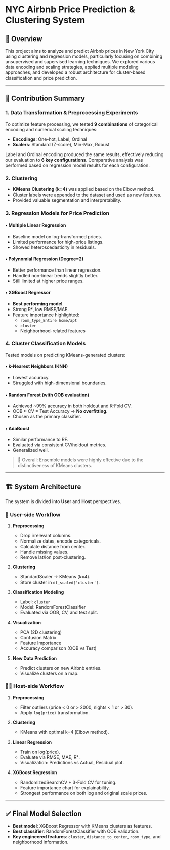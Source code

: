 # NYC Airbnb Price Prediction & Clustering System

## 📌 Overview

This project aims to analyze and predict Airbnb prices in New York City using clustering and regression models, particularly focusing on combining unsupervised and supervised learning techniques. We explored various data encoding and scaling strategies, applied multiple modeling approaches, and developed a robust architecture for cluster-based classification and price prediction.

---

## 🔧 Contribution Summary

### 1. Data Transformation & Preprocessing Experiments

To optimize feature processing, we tested **9 combinations** of categorical encoding and numerical scaling techniques:

- **Encodings**: One-hot, Label, Ordinal
- **Scalers**: Standard (Z-score), Min-Max, Robust

Label and Ordinal encoding produced the same results, effectively reducing our evaluation to **6 key configurations**. Comparative analysis was performed based on regression model results for each configuration.

### 2. Clustering

- **KMeans Clustering (k=4)** was applied based on the Elbow method.
- Cluster labels were appended to the dataset and used as new features.
- Provided valuable segmentation and interpretability.

### 3. Regression Models for Price Prediction

#### ▪ Multiple Linear Regression
- Baseline model on log-transformed prices.
- Limited performance for high-price listings.
- Showed heteroscedasticity in residuals.

#### ▪ Polynomial Regression (Degree=2)
- Better performance than linear regression.
- Handled non-linear trends slightly better.
- Still limited at higher price ranges.

#### ▪ XGBoost Regressor
- **Best performing model**.
- Strong R², low RMSE/MAE.
- Feature importance highlighted:
  - `room_type_Entire home/apt`
  - `cluster`
  - Neighborhood-related features

### 4. Cluster Classification Models

Tested models on predicting KMeans-generated clusters:

#### ▪ k-Nearest Neighbors (KNN)
- Lowest accuracy.
- Struggled with high-dimensional boundaries.

#### ▪ Random Forest (with OOB evaluation)
- Achieved ~99% accuracy in both holdout and K-Fold CV.
- OOB ≈ CV ≈ Test Accuracy → **No overfitting**.
- Chosen as the primary classifier.

#### ▪ AdaBoost
- Similar performance to RF.
- Evaluated via consistent CV/holdout metrics.
- Generalized well.

> 📌 Overall: Ensemble models were highly effective due to the distinctiveness of KMeans clusters.

---

## 🏗️ System Architecture

The system is divided into **User** and **Host** perspectives.

### 📍 User-side Workflow

1. **Preprocessing**
   - Drop irrelevant columns.
   - Normalize dates, encode categoricals.
   - Calculate distance from center.
   - Handle missing values.
   - Remove lat/lon post-clustering.

2. **Clustering**
   - StandardScaler → KMeans (k=4).
   - Store cluster in `df_scaled['cluster']`.

3. **Classification Modeling**
   - Label: `cluster`
   - Model: RandomForestClassifier
   - Evaluated via OOB, CV, and test split.

4. **Visualization**
   - PCA (2D clustering)
   - Confusion Matrix
   - Feature Importance
   - Accuracy comparison (OOB vs Test)

5. **New Data Prediction**
   - Predict clusters on new Airbnb entries.
   - Visualize clusters on a map.

### 🧑‍💼 Host-side Workflow

1. **Preprocessing**
   - Filter outliers (price < 0 or > 2000, nights < 1 or > 30).
   - Apply `log(price)` transformation.

2. **Clustering**
   - KMeans with optimal k=4 (Elbow method).

3. **Linear Regression**
   - Train on log(price).
   - Evaluate via RMSE, MAE, R².
   - Visualization: Predictions vs Actual, Residual plot.

4. **XGBoost Regression**
   - RandomizedSearchCV + 3-Fold CV for tuning.
   - Feature importance chart for explainability.
   - Strongest performance on both log and original scale prices.

---

## ✅ Final Model Selection

- **Best model**: XGBoost Regressor with KMeans clusters as features.
- **Best classifier**: RandomForestClassifier with OOB validation.
- **Key engineered features**: `cluster`, `distance_to_center`, `room_type`, and neighborhood information.
